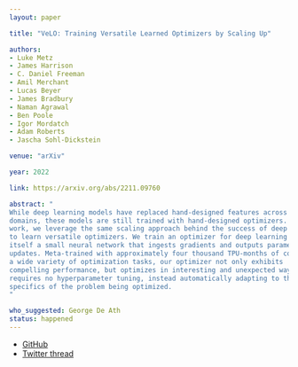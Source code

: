 ```yaml
---
layout: paper

title: "VeLO: Training Versatile Learned Optimizers by Scaling Up"

authors:
- Luke Metz
- James Harrison
- C. Daniel Freeman
- Amil Merchant
- Lucas Beyer
- James Bradbury
- Naman Agrawal
- Ben Poole
- Igor Mordatch
- Adam Roberts
- Jascha Sohl-Dickstein

venue: "arXiv"

year: 2022

link: https://arxiv.org/abs/2211.09760

abstract: "
While deep learning models have replaced hand-designed features across many
domains, these models are still trained with hand-designed optimizers. In this
work, we leverage the same scaling approach behind the success of deep learning
to learn versatile optimizers. We train an optimizer for deep learning which is
itself a small neural network that ingests gradients and outputs parameter
updates. Meta-trained with approximately four thousand TPU-months of compute on
a wide variety of optimization tasks, our optimizer not only exhibits
compelling performance, but optimizes in interesting and unexpected ways. It
requires no hyperparameter tuning, instead automatically adapting to the
specifics of the problem being optimized.
"

who_suggested: George De Ath
status: happened
---
```

- [GitHub](https://github.com/google/learned_optimization/tree/main/learned_optimization/research/general_lopt)
- [Twitter thread](https://twitter.com/Luke_Metz/status/1593437918349365248)
